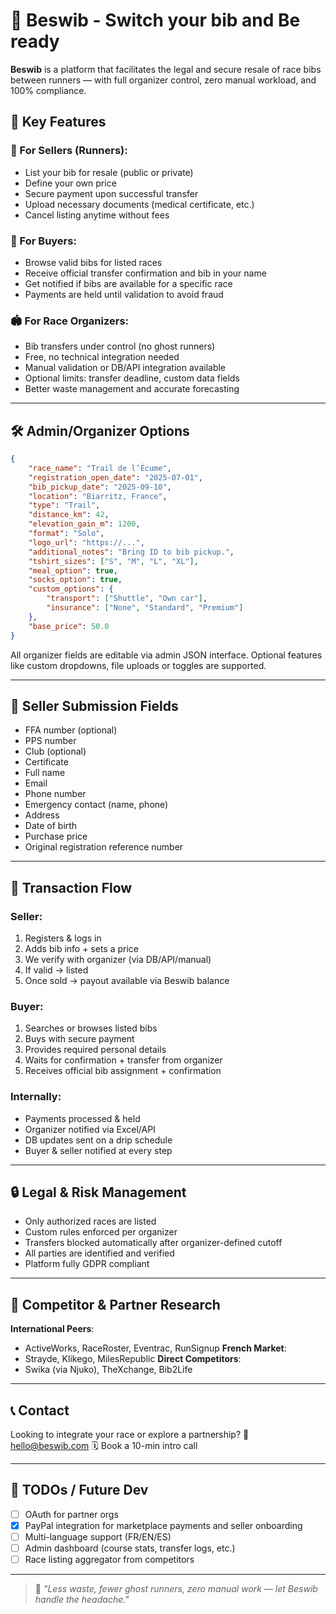 # 🏁 Beswib - Switch your bib and Be ready

**Beswib** is a platform that facilitates the legal and secure resale of race bibs between runners — with full organizer control, zero manual workload, and 100% compliance.

## 🔧 Key Features

### 🎽 For Sellers (Runners):

- List your bib for resale (public or private)
- Define your own price
- Secure payment upon successful transfer
- Upload necessary documents (medical certificate, etc.)
- Cancel listing anytime without fees

### 🏃 For Buyers:

- Browse valid bibs for listed races
- Receive official transfer confirmation and bib in your name
- Get notified if bibs are available for a specific race
- Payments are held until validation to avoid fraud

### 🏟️ For Race Organizers:

- Bib transfers under control (no ghost runners)
- Free, no technical integration needed
- Manual validation or DB/API integration available
- Optional limits: transfer deadline, custom data fields
- Better waste management and accurate forecasting

---

## 🛠 Admin/Organizer Options

```json
{
	"race_name": "Trail de l’Écume",
	"registration_open_date": "2025-07-01",
	"bib_pickup_date": "2025-09-10",
	"location": "Biarritz, France",
	"type": "Trail",
	"distance_km": 42,
	"elevation_gain_m": 1200,
	"format": "Solo",
	"logo_url": "https://...",
	"additional_notes": "Bring ID to bib pickup.",
	"tshirt_sizes": ["S", "M", "L", "XL"],
	"meal_option": true,
	"socks_option": true,
	"custom_options": {
		"transport": ["Shuttle", "Own car"],
		"insurance": ["None", "Standard", "Premium"]
	},
	"base_price": 50.0
}
```

All organizer fields are editable via admin JSON interface. Optional features like custom dropdowns, file uploads or toggles are supported.

---

## 📑 Seller Submission Fields

- FFA number (optional)
- PPS number
- Club (optional)
- Certificate
- Full name
- Email
- Phone number
- Emergency contact (name, phone)
- Address
- Date of birth
- Purchase price
- Original registration reference number

---

## 🛒 Transaction Flow

### Seller:

1. Registers & logs in
2. Adds bib info + sets a price
3. We verify with organizer (via DB/API/manual)
4. If valid → listed
5. Once sold → payout available via Beswib balance

### Buyer:

1. Searches or browses listed bibs
2. Buys with secure payment
3. Provides required personal details
4. Waits for confirmation + transfer from organizer
5. Receives official bib assignment + confirmation

### Internally:

- Payments processed & held
- Organizer notified via Excel/API
- DB updates sent on a drip schedule
- Buyer & seller notified at every step

---

## 🔒 Legal & Risk Management

- Only authorized races are listed
- Custom rules enforced per organizer
- Transfers blocked automatically after organizer-defined cutoff
- All parties are identified and verified
- Platform fully GDPR compliant

---

## 🔗 Competitor & Partner Research

**International Peers**:

- ActiveWorks, RaceRoster, Eventrac, RunSignup
  **French Market**:
- Strayde, Klikego, MilesRepublic
  **Direct Competitors**:
- Swika (via Njuko), TheXchange, Bib2Life

---

## 📞 Contact

Looking to integrate your race or explore a partnership?
📧 [hello@beswib.com](mailto:hello@beswib.com)
🗓 Book a 10-min intro call

---

## 🧪 TODOs / Future Dev

- [ ] OAuth for partner orgs
- [x] PayPal integration for marketplace payments and seller onboarding
- [ ] Multi-language support (FR/EN/ES)
- [ ] Admin dashboard (course stats, transfer logs, etc.)
- [ ] Race listing aggregator from competitors

---

> 🧠 _"Less waste, fewer ghost runners, zero manual work — let Beswib handle the headache."_
